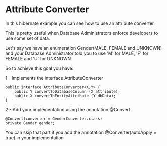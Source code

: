 # Attribute Converter

In this hibernate example you can see how to use an attribute converter

This is pretty useful when Database Administrators enforce developers to use some set of data.

Let's say we have an enumeration Gender(MALE, FEMALE and UNKNOWN) and your Database Administrator told you to use 'M' for MALE, 'F' for FEMALE and 'U' for UNKNOWN.

So to achieve this goal you have:

1 - Implements the interface AttributeConverter

```
public interface AttributeConverter<X,Y> {
    public Y convertToDatabaseColumn (X attribute);
    public X convertToEntityAttribute (Y dbData);
}
```

2 - Add your implementation using the annotation @Convert

```
@Convert(converter = GenderConverter.class)
private Gender gender;
```

You can skip that part if you add the annotation @Converter(autoApply = true) in your implementation
